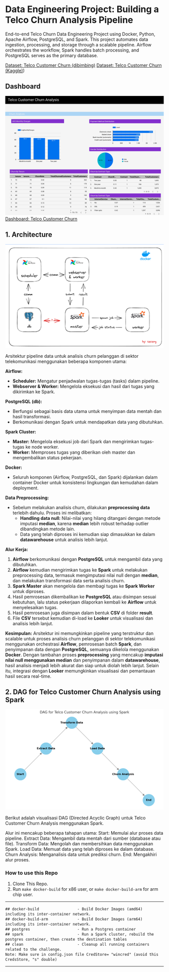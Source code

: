 # Data Engineering Project: Building a Telco Churn Analysis Pipeline
End-to-end Telco Churn Data Engineering Project using Docker, Python, Apache Airflow, PostgreSQL, and Spark. This project automates data ingestion, processing, and storage through a scalable pipeline. Airflow orchestrates the workflow, Spark handles batch processing, and PostgreSQL serves as the primary database.

[Dataset: Telco Customer Churn (dibimbing)](https://drive.google.com/open?id=1y_IwdVNOsWFFc9DqBfnVimC6BAMPTt46&usp=drive_copy)
[Dataset: Telco Customer Churn (Kaggle)](https://www.kaggle.com/datasets/blastchar/telco-customer-churn/data))

## Dashboard

![Dashboard](https://github.com/hijirdella/Telco-Churn-Data-Pipeline/blob/650b81429232dc00eee52ae4f22179bacc341648/Picture/Dashboard.jpg)
[Dashboard: Telco Customer Churn](https://lookerstudio.google.com/reporting/c5149b81-33e2-400e-9e64-0ab860ce73de)


## 1. Architecture
![Architecture](https://github.com/hijirdella/Telco-Churn-Data-Pipeline/blob/cb5cd2723092ca9fa8e44b5e37eada8e53a98360/Picture/Architecture.png)

Arsitektur pipeline data untuk analisis churn pelanggan di sektor telekomunikasi menggunakan beberapa komponen utama:

**Airflow:**
- **Scheduler:** Mengatur penjadwalan tugas-tugas (tasks) dalam pipeline.
- **Webserver & Worker:** Mengelola eksekusi dan hasil dari tugas yang dikirimkan ke Spark.

**PostgreSQL (db):**
- Berfungsi sebagai basis data utama untuk menyimpan data mentah dan hasil transformasi.
- Berkomunikasi dengan Spark untuk mendapatkan data yang dibutuhkan.

**Spark Cluster:**
- **Master:** Mengelola eksekusi job dari Spark dan mengirimkan tugas-tugas ke node worker.
- **Worker:** Memproses tugas yang diberikan oleh master dan mengembalikan status pekerjaan.

**Docker:**
- Seluruh komponen (Airflow, PostgreSQL, dan Spark) dijalankan dalam container Docker untuk konsistensi lingkungan dan kemudahan dalam deployment.

**Data Preprocessing:**
- Sebelum melakukan analisis churn, dilakukan **preprocessing data** terlebih dahulu. Proses ini melibatkan:
  - **Handling data null:** Nilai-nilai yang hilang ditangani dengan metode imputasi **median**, karena **median** lebih robust terhadap outlier dibandingkan metode lain.
  - Data yang telah diproses ini kemudian siap dimasukkan ke dalam **datawarehouse** untuk analisis lebih lanjut.

**Alur Kerja:**
1. **Airflow** berkomunikasi dengan **PostgreSQL** untuk mengambil data yang dibutuhkan.
2. **Airflow** kemudian mengirimkan tugas ke **Spark** untuk melakukan preprocessing data, termasuk mengimputasi nilai null dengan **median**, dan melakukan transformasi data serta analisis churn.
3. **Spark Master** akan mengelola dan membagi tugas ke **Spark Worker** untuk diproses.
4. Hasil pemrosesan dikembalikan ke **PostgreSQL** atau disimpan sesuai kebutuhan, lalu status pekerjaan dilaporkan kembali ke **Airflow** untuk menyelesaikan tugas.
5. Hasil pemrosesan juga disimpan dalam bentuk **CSV** di folder **result**.
6. File **CSV** tersebut kemudian di-load ke **Looker** untuk visualisasi dan analisis lebih lanjut.

**Kesimpulan:**
Arsitektur ini memungkinkan pipeline yang terstruktur dan scalable untuk proses analisis churn pelanggan di sektor telekomunikasi menggunakan orchestrasi **Airflow**, pemrosesan batch **Spark**, dan penyimpanan data dengan **PostgreSQL**, semuanya dikelola menggunakan **Docker**. Dengan tambahan proses **preprocessing** yang mencakup **imputasi nilai null menggunakan median** dan penyimpanan dalam **datawarehouse**, hasil analisis menjadi lebih akurat dan siap untuk diolah lebih lanjut. Selain itu, integrasi dengan **Looker** memungkinkan visualisasi dan pemantauan hasil secara real-time.

## 2. DAG for Telco Customer Churn Analysis using Spark
![DAG](https://github.com/hijirdella/Telco-Churn-Data-Pipeline/blob/cb5cd2723092ca9fa8e44b5e37eada8e53a98360/Picture/output.png)

Berikut adalah visualisasi DAG (Directed Acyclic Graph) untuk Telco Customer Churn Analysis menggunakan Spark. 

Alur ini mencakup beberapa tahapan utama:
Start: Memulai alur proses data pipeline.
Extract Data: Mengambil data mentah dari sumber (database atau file).
Transform Data: Mengolah dan membersihkan data menggunakan Spark.
Load Data: Memuat data yang telah diproses ke dalam database.
Churn Analysis: Menganalisis data untuk prediksi churn.
End: Mengakhiri alur proses.


### How to use this Repo
1. Clone This Repo.
2. Run `make docker-build` for x86 user, or `make docker-build-arm` for arm chip user.

---
```
## docker-build                 - Build Docker Images (amd64) including its inter-container network.
## docker-build-arm             - Build Docker Images (arm64) including its inter-container network.
## postgres                     - Run a Postgres container
## spark                        - Run a Spark cluster, rebuild the postgres container, then create the destination tables
## clean                        - Cleanup all running containers related to the challenge.
Note: Make sure in config.json file CredStore= "wincred" (avoid this CredsStore, "s" double)
```

---
